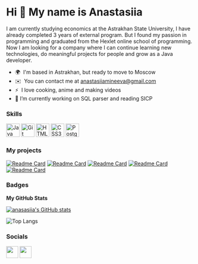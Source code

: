 Hi 👋 My name is Anastasiia
===========================

I am currently studying economics at the Astrakhan State University, I have already completed 3 years of external program. But I found my passion in programming and graduated from the Hexlet online school of programming. Now I am looking for a company where I can continue learning new technologies, do meaningful projects for people and grow as a Java developer.

*   🌍  I'm based in Astrakhan, but ready to move to Moscow
*   ✉️  You can contact me at [anastasiiamineeva@gmail.com](mailto:anastasiiamineeva@gmail.com)
*   ⚡  I love cooking, anime and making videos
*   🔭 I’m currently working on SQL parser and reading SICP

### Skills

<p align="left">
<a href="https://www.oracle.com/java/" target="_blank" rel="noreferrer"><img src="https://raw.githubusercontent.com/danielcranney/readme-generator/main/public/icons/skills/java-colored.svg" width="36" height="36" alt="Java" /></a>
<a href="https://git-scm.com/" target="_blank" rel="noreferrer"><img src="https://raw.githubusercontent.com/danielcranney/readme-generator/main/public/icons/skills/git-colored.svg" width="36" height="36" alt="Git" /></a>
<a href="https://developer.mozilla.org/en-US/docs/Glossary/HTML5" target="_blank" rel="noreferrer"><img src="https://raw.githubusercontent.com/danielcranney/readme-generator/main/public/icons/skills/html5-colored.svg" width="36" height="36" alt="HTML5" /></a>
<a href="https://www.w3.org/TR/CSS/#css" target="_blank" rel="noreferrer"><img src="https://raw.githubusercontent.com/danielcranney/readme-generator/main/public/icons/skills/css3-colored.svg" width="36" height="36" alt="CSS3" /></a>
<a href="https://www.postgresql.org/" target="_blank" rel="noreferrer"><img src="https://raw.githubusercontent.com/danielcranney/readme-generator/main/public/icons/skills/postgresql-colored.svg" width="36" height="36" alt="PostgreSQL" /></a>
</p>

### My projects

[![Readme Card](https://github-readme-stats.vercel.app/api/pin/?username=anasasiia&repo=java-project-lvl1&theme=dark&bg_color=00000000&)](https://github.com/anasasiia/java-project-lvl1)
[![Readme Card](https://github-readme-stats.vercel.app/api/pin/?username=anasasiia&repo=java-project-71&theme=dark&bg_color=00000000&)](https://github.com/anasasiia/java-project-71)
[![Readme Card](https://github-readme-stats.vercel.app/api/pin/?username=anasasiia&repo=java-project-72&theme=dark&bg_color=00000000&)](https://github.com/anasasiia/java-project-72)
[![Readme Card](https://github-readme-stats.vercel.app/api/pin/?username=anasasiia&repo=java-project-73&theme=dark&bg_color=00000000&)](https://github.com/anasasiia/java-project-73)
[![Readme Card](https://github-readme-stats.vercel.app/api/pin/?username=anasasiia&repo=java-project-78&theme=dark&bg_color=00000000&)](https://github.com/anasasiia/java-project-78)

### Badges

<b>My GitHub Stats</b>

[![anasasiia's GitHub stats](https://github-readme-stats.vercel.app/api?username=anasasiia&theme=dark)](https://github.com/anasasiia/github-readme-stats)

![Top Langs](https://github-readme-stats.vercel.app/api/top-langs/?username=anasasiia&&theme=dark&bg_color=00000000&)

### Socials

<p align="left"> <a href="https://www.github.com/anasasiia" target="_blank" rel="noreferrer"><img src="https://raw.githubusercontent.com/danielcranney/readme-generator/main/public/icons/socials/github-dark.svg" width="32" height="32" /></a> <a href="https://www.linkedin.com/in/anastasiia-mineeva" target="_blank" rel="noreferrer"><img src="https://raw.githubusercontent.com/danielcranney/readme-generator/main/public/icons/socials/linkedin.svg" width="32" height="32" /></a></p>
